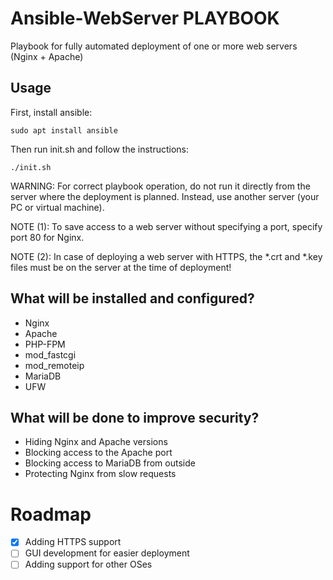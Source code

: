 # Ansible-WebServer PLAYBOOK
Playbook for fully automated deployment of one or more web servers (Nginx + Apache)

## Usage

First, install ansible:
```
sudo apt install ansible
```

Then run init.sh and follow the instructions:
```
./init.sh
```
WARNING: For correct playbook operation, do not run it directly from the server where the deployment is planned. Instead, use another server (your PC or virtual machine).

NOTE (1): To save access to a web server without specifying a port, specify port 80 for Nginx.

NOTE (2): In case of deploying a web server with HTTPS, the *.crt and *.key files must be on the server at the time of deployment!

## What will be installed and configured?
- Nginx
- Apache
- PHP-FPM
- mod_fastcgi
- mod_remoteip
- MariaDB
- UFW

## What will be done to improve security?
- Hiding Nginx and Apache versions
- Blocking access to the Apache port
- Blocking access to MariaDB from outside
- Protecting Nginx from slow requests

# Roadmap

- [X] Adding HTTPS support
- [ ] GUI development for easier deployment
- [ ] Adding support for other OSes
